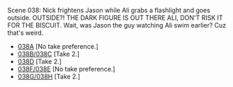 Scene 038: Nick frightens Jason while Ali grabs a flashlight and goes outside. OUTSIDE?! THE DARK FIGURE IS OUT THERE ALI, DON'T RISK IT FOR THE BISCUIT. Wait, was Jason the guy watching Ali swim earlier? Cuz that's weird.

* [038A](038A.md) [No take preference.]
* [038B/038C](038B-038C--Take02--.md) [Take 2.]
* [038D](038D--Take02--.md) [Take 2.]
* [038F/038E](038F-038E.md) [No take preference.]
* [038G/038H](038G-038H--Take02--.md) [Take 2.]
